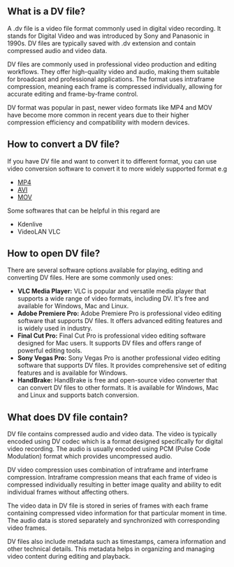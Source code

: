 ## What is a DV file?

A .dv file is a video file format commonly used in digital video recording. It stands for Digital Video and was introduced by Sony and Panasonic in 1990s. DV files are typically saved with .dv extension and contain compressed audio and video data.

DV files are commonly used in professional video production and editing workflows. They offer high-quality video and audio, making them suitable for broadcast and professional applications. The format uses intraframe compression, meaning each frame is compressed individually, allowing for accurate editing and frame-by-frame control.

DV format was popular in past, newer video formats like MP4 and MOV have become more common in recent years due to their higher compression efficiency and compatibility with modern devices.

## How to convert a DV file?

If you have DV file and want to convert it to different format, you can use video conversion software to convert it to more widely supported format e.g

- [MP4](https://docs.fileformat.com/video/mp4/)
- [AVI](https://docs.fileformat.com/video/avi/)
- [MOV](https://docs.fileformat.com/video/mov/)

Some softwares that can be helpful in this regard are 

- Kdenlive
- VideoLAN VLC

## How to open DV file?

There are several software options available for playing, editing and converting DV files. Here are some commonly used ones:

- **VLC Media Player:** VLC is popular and versatile media player that supports a wide range of video formats, including DV. It's free and available for Windows, Mac and Linux.
- **Adobe Premiere Pro:** Adobe Premiere Pro is professional video editing software that supports DV files. It offers advanced editing features and is widely used in industry. 
- **Final Cut Pro:** Final Cut Pro is professional video editing software designed for Mac users. It supports DV files and offers range of powerful editing tools. 
- **Sony Vegas Pro:** Sony Vegas Pro is another professional video editing software that supports DV files. It provides comprehensive set of editing features and is available for Windows.
- **HandBrake:** HandBrake is free and open-source video converter that can convert DV files to other formats. It is available for Windows, Mac and Linux and supports batch conversion.

## What does DV file contain?

DV file contains compressed audio and video data. The video is typically encoded using DV codec which is a format designed specifically for digital video recording. The audio is usually encoded using PCM (Pulse Code Modulation) format which provides uncompressed audio.

DV video compression uses combination of intraframe and interframe compression. Intraframe compression means that each frame of video is compressed individually resulting in better image quality and ability to edit individual frames without affecting others. 

The video data in DV file is stored in series of frames with each frame containing compressed video information for that particular moment in time. The audio data is stored separately and synchronized with corresponding video frames.

DV files also include metadata such as timestamps, camera information and other technical details. This metadata helps in organizing and managing video content during editing and playback.


